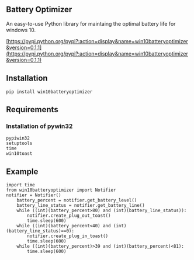 ## Battery Optimizer

An easy-to-use Python library for maintaing the optimal battery life for windows 10.

[https://pypi.python.org/pypi?:action=display&name=win10batteryoptimizer&version=0.1.1](https://pypi.python.org/pypi?:action=display&name=win10batteryoptimizer&version=0.1.1)


## Installation

```
pip install win10batteryoptimizer
```

## Requirements

### Installation of pywin32
```
pypiwin32
setuptools
time
win10toast
```

## Example

```
import time
from win10batteryoptimizer import Notifier
notifier = Notifier()
    battery_percent = notifier.get_battery_level()
    battery_line_status = notifier.get_battery_line()
    while ((int)(battery_percent>80) and (int)(battery_line_status)):
        notifier.create_plug_out_toast()
        time.sleep(600)
    while ((int)(battery_percent<40) and (int)(battery_line_status)==0):
        notifier.create_plug_in_toast()
        time.sleep(600)
    while ((int)(battery_percent)>39 and (int)(battery_percent)<81):
        time.sleep(600)
```